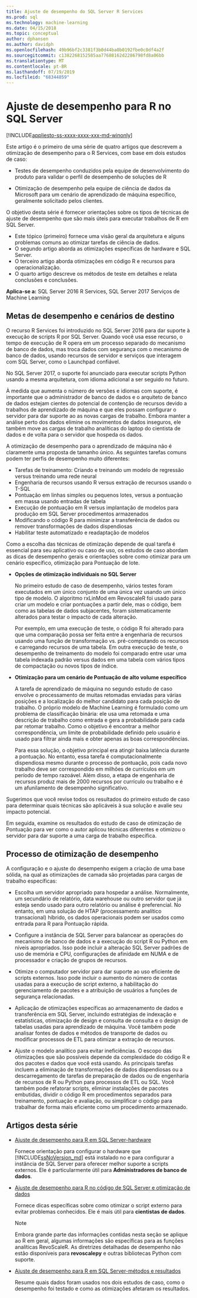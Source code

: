 ```yaml
---
title: Ajuste de desempenho do SQL Server R Services
ms.prod: sql
ms.technology: machine-learning
ms.date: 04/15/2018
ms.topic: conceptual
author: dphansen
ms.author: davidph
ms.openlocfilehash: 49b96bf2c3381f3b0d44ba0b0192fbe0c0df4a2f
ms.sourcegitcommit: c1382268152585aa77688162d2286798fd8a06bb
ms.translationtype: MT
ms.contentlocale: pt-BR
ms.lasthandoff: 07/19/2019
ms.locfileid: "68344859"
---
```

# <a name="performance-tuning-for-r-in-sql-server"></a>Ajuste de desempenho para R no SQL Server
[!INCLUDE[appliesto-ss-xxxx-xxxx-xxx-md-winonly](../../includes/appliesto-ss-xxxx-xxxx-xxx-md-winonly.md)]

Este artigo é o primeiro de uma série de quatro artigos que descrevem a otimização de desempenho para o R Services, com base em dois estudos de caso:

- Testes de desempenho conduzidos pela equipe de desenvolvimento do produto para validar o perfil de desempenho de soluções de R

- Otimização de desempenho pela equipe de ciência de dados da Microsoft para um cenário de aprendizado de máquina específico, geralmente solicitado pelos clientes.

O objetivo desta série é fornecer orientações sobre os tipos de técnicas de ajuste de desempenho que são mais úteis para executar trabalhos de R em SQL Server.

+ Este tópico (primeiro) fornece uma visão geral da arquitetura e alguns problemas comuns ao otimizar tarefas de ciência de dados.
+ O segundo artigo aborda as otimizações específicas de hardware e SQL Server.
+ O terceiro artigo aborda otimizações em código R e recursos para operacionalização.
+ O quarto artigo descreve os métodos de teste em detalhes e relata conclusões e conclusões.

**Aplica-se a:** SQL Server 2016 R Services, SQL Server 2017 Serviços de Machine Learning

## <a name="performance-goals-and-targeted-scenarios"></a>Metas de desempenho e cenários de destino

O recurso R Services foi introduzido no SQL Server 2016 para dar suporte à execução de scripts R por SQL Server. Quando você usa esse recurso, o tempo de execução de R opera em um processo separado do mecanismo de banco de dados, mas troca dados com segurança com o mecanismo de banco de dados, usando recursos de servidor e serviços que interagem com SQL Server, como o Launchpad confiável.

No SQL Server 2017, o suporte foi anunciado para executar scripts Python usando a mesma arquitetura, com idioma adicional a ser seguido no futuro.

À medida que aumenta o número de versões e idiomas com suporte, é importante que o administrador de banco de dados e o arquiteto de banco de dados estejam cientes do potencial de contenção de recursos devido a trabalhos de aprendizado de máquina e que eles possam configurar o servidor para dar suporte ao as novas cargas de trabalho. Embora manter a análise perto dos dados elimine os movimentos de dados inseguros, ele também move as cargas de trabalho analíticas do laptop do cientista de dados e de volta para o servidor que hospeda os dados.

A otimização de desempenho para o aprendizado de máquina não é claramente uma proposta de tamanho único. As seguintes tarefas comuns podem ter perfis de desempenho muito diferentes:

- Tarefas de treinamento: Criando e treinando um modelo de regressão versus treinando uma rede neural
- Engenharia de recursos usando R versus extração de recursos usando o T-SQL
- Pontuação em linhas simples ou pequenos lotes, versus a pontuação em massa usando entradas de tabela
- Execução de pontuação em R versus implantação de modelos para produção em SQL Server procedimentos armazenados
- Modificando o código R para minimizar a transferência de dados ou remover transformações de dados dispendiosas
- Habilitar teste automatizado e readaptação de modelos

Como a escolha das técnicas de otimização depende de qual tarefa é essencial para seu aplicativo ou caso de uso, os estudos de caso abordam as dicas de desempenho gerais e orientações sobre como otimizar para um cenário específico, otimização para Pontuação de lote.

+ **Opções de otimização individuais no SQL Server**

    No primeiro estudo de caso de desempenho, vários testes foram executados em um único conjunto de uma única vez usando um único tipo de modelo. O algoritmo rxLinMod em RevoscaleR foi usado para criar um modelo e criar pontuações a partir dele, mas o código, bem como as tabelas de dados subjacentes, foram sistematicamente alterados para testar o impacto de cada alteração.

    Por exemplo, em uma execução de teste, o código R foi alterado para que uma comparação possa ser feita entre a engenharia de recursos usando uma função de transformação vs. pré-computando os recursos e carregando recursos de uma tabela. Em outra execução de teste, o desempenho de treinamento do modelo foi comparado entre usar uma tabela indexada padrão versus dados em uma tabela com vários tipos de compactação ou novos tipos de índice.

+ **Otimização para um cenário de Pontuação de alto volume específico**

    A tarefa de aprendizado de máquina no segundo estudo de caso envolve o processamento de muitas retomadas enviadas para várias posições e a localização do melhor candidato para cada posição de trabalho. O próprio modelo de Machine Learning é formulado como um problema de classificação binária: ele usa uma retomada e uma descrição de trabalho como entrada e gera a probabilidade para cada par retomar trabalho. Como o objetivo é encontrar a melhor correspondência, um limite de probabilidade definido pelo usuário é usado para filtrar ainda mais e obter apenas as boas correspondências.

    Para essa solução, o objetivo principal era atingir baixa latência durante a pontuação. No entanto, essa tarefa é computacionalmente dispendiosa mesmo durante o processo de pontuação, pois cada novo trabalho deve ser correspondido em milhões de currículos em um período de tempo razoável. Além disso, a etapa de engenharia de recursos produz mais de 2000 recursos por currículo ou trabalho e é um afunilamento de desempenho significativo.

Sugerimos que você revise todos os resultados do primeiro estudo de caso para determinar quais técnicas são aplicáveis à sua solução e avalie seu impacto potencial.

Em seguida, examine os resultados do estudo de caso de otimização de Pontuação para ver como o autor aplicou técnicas diferentes e otimizou o servidor para dar suporte a uma carga de trabalho específica.

## <a name="performance-optimization-process"></a>Processo de otimização de desempenho

A configuração e o ajuste do desempenho exigem a criação de uma base sólida, na qual as otimizações de camada são projetadas para cargas de trabalho específicas:

- Escolha um servidor apropriado para hospedar a análise. Normalmente, um secundário de relatório, data warehouse ou outro servidor que já esteja sendo usado para outro relatório ou análise é preferencial. No entanto, em uma solução de HTAP (processamento analítico transacional) híbrido, os dados operacionais podem ser usados como entrada para R para Pontuação rápida.

- Configure a instância de SQL Server para balancear as operações do mecanismo de banco de dados e a execução do script R ou Python em níveis apropriados. Isso pode incluir a alteração SQL Server padrões de uso de memória e CPU, configurações de afinidade em NUMA e de processador e criação de grupos de recursos.

- Otimize o computador servidor para dar suporte ao uso eficiente de scripts externos. Isso pode incluir o aumento do número de contas usadas para a execução de script externo, a habilitação do gerenciamento de pacotes e a atribuição de usuários a funções de segurança relacionadas.

- Aplicação de otimizações específicas ao armazenamento de dados e transferência em SQL Server, incluindo estratégias de indexação e estatísticas, otimização de design e consulta de consulta e o design de tabelas usadas para aprendizado de máquina. Você também pode analisar fontes de dados e métodos de transporte de dados ou modificar processos de ETL para otimizar a extração de recursos.

- Ajuste o modelo analítico para evitar ineficiências. O escopo das otimizações que são possíveis depende da complexidade do código R e dos pacotes e dados que você está usando. As principais tarefas incluem a eliminação de transformações de dados dispendiosas ou a descarregamento de tarefas de preparação de dados ou de engenharia de recursos de R ou Python para processos de ETL ou SQL. Você também pode refatorar scripts, eliminar instalações de pacotes embutidas, dividir o código R em procedimentos separados para treinamento, pontuação e avaliação, ou simplificar o código para trabalhar de forma mais eficiente como um procedimento armazenado.

## <a name="articles-in-this-series"></a>Artigos desta série

+ [Ajuste de desempenho para R em SQL Server-hardware](../r/sql-server-configuration-r-services.md)

    Fornece orientação para configurar o hardware que [!INCLUDE[ssNoVersion_md](../../includes/ssnoversion-md.md)] está instalado no e para configurar a instância de SQL Server para oferecer melhor suporte a scripts externos. Ele é particularmente útil para **Administradores de banco de dados**.

+ [Ajuste de desempenho para R no código de SQL Server e otimização de dados](../r/r-and-data-optimization-r-services.md)

    Fornece dicas específicas sobre como otimizar o script externo para evitar problemas conhecidos. Ele é mais útil para **cientistas de dados**.

    > [!NOTE]
    > Embora grande parte das informações contidas nesta seção se aplique ao R em geral, algumas informações são específicas para as funções analíticas RevoScaleR. As diretrizes detalhadas de desempenho não estão disponíveis para **revoscalepy** e outras bibliotecas Python com suporte.
    >

+ [Ajuste de desempenho para R em SQL Server-métodos e resultados](../r/performance-case-study-r-services.md)

    Resume quais dados foram usados nos dois estudos de caso, como o desempenho foi testado e como as otimizações afetaram os resultados.
